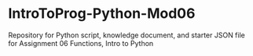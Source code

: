 # IntroToProg-Python-Mod06
Repository for Python script, knowledge document, and starter JSON file for Assignment 06 Functions, Intro to Python
